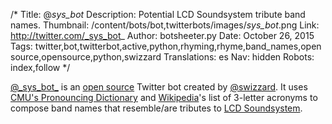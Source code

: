 /*
Title: @_sys_bot_
Description: Potential LCD Soundsystem tribute band names.
Thumbnail: /content/bots/bot,twitterbots/images/_sys_bot_.png
Link: http://twitter.com/_sys_bot_
Author: botsheeter.py
Date: October 26, 2015
Tags: twitter,bot,twitterbot,active,python,rhyming,rhyme,band_names,open source,opensource,python,swizzard
Translations: es
Nav: hidden
Robots: index,follow
*/

[@\_sys\_bot\_](https://twitter.com/_sys_bot_) is an [open source](https://github.com/swizzard/sys_bot) Twitter bot created by [@swizzard](http://twitter.com/swizzard). It uses [CMU's Pronouncing Dictionary](http://www.speech.cs.cmu.edu/cgi-bin/cmudict) and [Wikipedia](https://www.wikipedia.org/)'s list of 3-letter acronyms to compose band names that resemble/are tributes to [LCD Soundsystem](https://en.wikipedia.org/wiki/LCD_Soundsystem).

